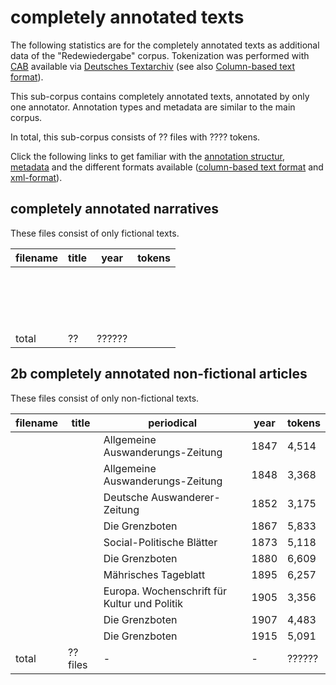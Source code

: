 # completely annotated texts

The following statistics are for the completely annotated texts as additional data of the "Redewiedergabe" corpus. Tokenization was performed with [CAB](https://kaskade.dwds.de/demo/cab/file) available via [Deutsches Textarchiv](http://www.deutschestextarchiv.de) (see also [Column-based text format](column_based_text_format.md)).

This sub-corpus contains completely annotated texts, annotated by only one annotator. Annotation types and metadata are similar to the main corpus.

In total, this sub-corpus consists of ?? files with ???? tokens.

Click the following links to get familiar with the [annotation structur](https://github.com/redewiedergabe/corpus/blob/master/resources/docs/annotation_structure.md), [metadata](https://github.com/redewiedergabe/corpus/blob/master/resources/docs/metadata.md) and the different formats available ([column-based text format](https://github.com/redewiedergabe/corpus/blob/master/resources/docs/column_based_text_format.md) and [xml-format](https://github.com/redewiedergabe/corpus/blob/master/resources/docs/xml_format.md)).

## completely annotated narratives

These files consist of only fictional texts.

| filename | title | year | tokens |
|----------|-------|------|--------|
|  |  |  |  |
|  |  |  |  |
|  |  |  |  |
|  |  |  |  |
|  |  |  |  |
|  |  |  |  |
|  |  |  |  |
|  |  |  |  |
|  |  |  |  |
|  |  |  |  |
|  |  |  |  |
|  |  |  |  |
|  |  |  |  |
|  |  |  |  |
|  |  |  |  |
|  |  |  |  |
|  |  |  |  |
| total | ??    | ?????? |

## 2b completely annotated non-fictional articles

These files consist of only non-fictional texts.

| filename | title | periodical | year | tokens |
|----------|-------|------------|------|--------|
|  |  | Allgemeine Auswanderungs-Zeitung | 1847 | 4,514 |
|  |  | Allgemeine Auswanderungs-Zeitung | 1848 | 3,368 |
|  |  | Deutsche Auswanderer-Zeitung | 1852 | 3,175 |
|  |  | Die Grenzboten | 1867 | 5,833 |
|  |  | Social-Politische Blätter | 1873 | 5,118 |
|  |  | Die Grenzboten | 1880 | 6,609 |
|  |  | Mährisches Tageblatt | 1895 | 6,257 |
|  |  | Europa. Wochenschrift für Kultur und Politik | 1905 | 3,356 |
|  |  | Die Grenzboten | 1907 | 4,483 |
|  |  | Die Grenzboten | 1915 | 5,091 |
| total | ?? files | - | - | ?????? |


